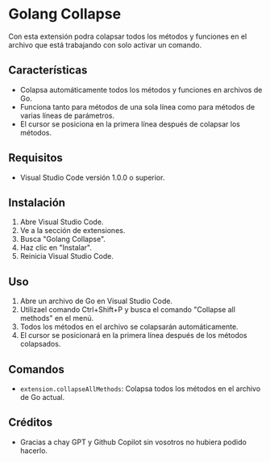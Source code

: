 # Golang Collapse

Con esta extensión podra colapsar todos los métodos y funciones en el archivo que está trabajando con solo activar un comando.

## Características

- Colapsa automáticamente todos los métodos y funciones en archivos de Go.
- Funciona tanto para métodos de una sola línea como para métodos de varias líneas de parámetros.
- El cursor se posiciona en la primera línea después de colapsar los métodos.

## Requisitos

- Visual Studio Code versión 1.0.0 o superior.

## Instalación

1. Abre Visual Studio Code.
2. Ve a la sección de extensiones.
3. Busca "Golang Collapse".
4. Haz clic en "Instalar".
5. Reinicia Visual Studio Code.

## Uso

1. Abre un archivo de Go en Visual Studio Code.
2. Utilizael comando Ctrl+Shift+P y busca el comando "Collapse all methods" en el menú.
3. Todos los métodos en el archivo se colapsarán automáticamente.
4. El cursor se posicionará en la primera línea después de los métodos colapsados.

## Comandos

- `extension.collapseAllMethods`: Colapsa todos los métodos en el archivo de Go actual.

## Créditos

- Gracias a chay GPT y Github Copilot sin vosotros no hubiera podido hacerlo.
